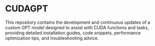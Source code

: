 # CUDAGPT
This repository contains the development and continuous updates of a custom GPT model designed to assist with CUDA functions and tasks, providing detailed installation guides, code snippets, performance optimization tips, and troubleshooting advice.
